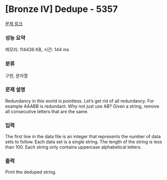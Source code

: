 # [Bronze IV] Dedupe - 5357 

[문제 링크](https://www.acmicpc.net/problem/5357) 

### 성능 요약

메모리: 114436 KB, 시간: 144 ms

### 분류

구현, 문자열

### 문제 설명

<p>Redundancy in this world is pointless. Let’s get rid of all redundancy. For example AAABB is redundant. Why not just use AB? Given a string, remove all consecutive letters that are the same.</p>

### 입력 

 <p>The first line in the data file is an integer that represents the number of data sets to follow. Each data set is a single string. The length of the string is less than 100. Each string only contains uppercase alphabetical letters.</p>

### 출력 

 <p>Print the deduped string.</p>


